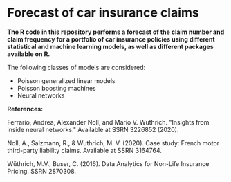 # Forecast of car insurance claims

**The R code in this repository performs a forecast of the claim number and claim frequency for a portfolio of car insurance policies using different statistical and machine learning models, as well as different packages available on R.**

The following classes of models are considered: 
- Poisson generalized linear models
- Poisson boosting machines
- Neural networks

**References:**

Ferrario, Andrea, Alexander Noll, and Mario V. Wuthrich. "Insights from inside neural networks." Available at SSRN 3226852 (2020).

Noll, A., Salzmann, R., & Wuthrich, M. V. (2020). Case study: French motor third-party liability claims. Available at SSRN 3164764.

Wüthrich, M.V., Buser, C. (2016). Data Analytics for Non-Life Insurance Pricing. SSRN 2870308.
